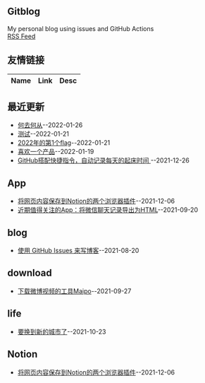 ## Gitblog
My personal blog using issues and GitHub Actions    
[RSS Feed](https://raw.githubusercontent.com/phh95/gitblog/main/feed.xml)   
## 友情链接
| Name | Link | Desc | 
 | ---- | ---- | ---- |
## 最近更新
- [何去何从](https://github.com/phh95/gitblog/issues/26)--2022-01-26
- [测试](https://github.com/phh95/gitblog/issues/25)--2022-01-21
- [2022年的第1个flag](https://github.com/phh95/gitblog/issues/22)--2022-01-21
- [喜欢一个产品](https://github.com/phh95/gitblog/issues/21)--2022-01-19
- [GitHub搭配快捷指令，自动记录每天的起床时间 ](https://github.com/phh95/gitblog/issues/20)--2021-12-26
## App
- [将网页内容保存到Notion的两个浏览器插件](https://github.com/phh95/gitblog/issues/18)--2021-12-06
- [近期值得关注的App：将微信聊天记录导出为HTML](https://github.com/phh95/gitblog/issues/14)--2021-09-20
## blog
- [使用 GitHub Issues 来写博客](https://github.com/phh95/gitblog/issues/4)--2021-08-20
## download
- [下载微博视频的工具Maipo](https://github.com/phh95/gitblog/issues/15)--2021-09-27
## life
- [要换到新的城市了](https://github.com/phh95/gitblog/issues/16)--2021-10-23
## Notion
- [将网页内容保存到Notion的两个浏览器插件](https://github.com/phh95/gitblog/issues/18)--2021-12-06
